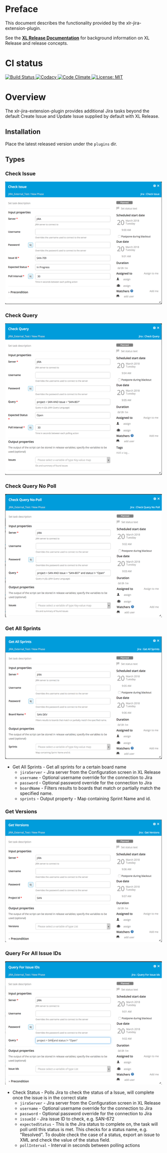 # Preface #

This document describes the functionality provided by the xlr-jira-extension-plugin.

See the **[XL Release Documentation](https://docs.xebialabs.com/xl-release/index.html)** for background information on XL Release and release concepts.

# CI status #

[![Build Status][xlr-jira-extension-plugin-travis-image] ][xlr-jira-extension-plugin-travis-url]
[![Codacy][xlr-jira-extension-plugin-codacy-image] ][xlr-jira-extension-plugin-codacy-url]
[![Code Climate][xlr-jira-extension-plugin-code-climate-image] ][xlr-jira-extension-plugin-code-climate-url]
[![License: MIT][xlr-jira-extension-plugin-license-image] ][xlr-jira-extension-plugin-license-url]


[xlr-jira-extension-plugin-travis-image]: https://travis-ci.org/xebialabs-community/xlr-jira-extension-plugin.svg?branch=master
[xlr-jira-extension-plugin-travis-url]: https://travis-ci.org/xebialabs-community/xlr-jira-extension-plugin
[xlr-jira-extension-plugin-codacy-image]: https://api.codacy.com/project/badge/Grade/b92a4ed7e0be40c98a77737884ce2f8d
[xlr-jira-extension-plugin-codacy-url]: https://www.codacy.com/app/rvanstone/xlr-jira-extension-plugin
[xlr-jira-extension-plugin-code-climate-image]: https://codeclimate.com/github/xebialabs-community/xlr-jira-extension-plugin/badges/gpa.svg
[xlr-jira-extension-plugin-code-climate-url]: https://codeclimate.com/github/xebialabs-community/xlr-jira-extension-plugin
[xlr-jira-extension-plugin-license-image]: https://img.shields.io/badge/License-MIT-yellow.svg
[xlr-jira-extension-plugin-license-url]: https://opensource.org/licenses/MIT



# Overview #

The xlr-jira-extension-plugin provides additional Jira tasks beyond the default Create Issue and Update Issue supplied by default with XL Release.

## Installation ##

Place the latest released version under the `plugins` dir.

## Types ##

### Check Issue

![CheckIssue](images/CheckIssue.png)


### Check Query

![CheckQuery](images/CheckQuery.png)


### Check Query No Poll

![CheckQueryNoPoll](images/CheckQueryNoPoll.png)


### Get All Sprints

![GetAllSprints](images/GetAllSprints.png)


+ Get All Sprints - Get all sprints for a certain board name
  * `jiraServer` - Jira server from the Configuration screen in XL Release
  * `username` - Optional username override for the connection to Jira
  * `password` - Optional password override for the connection to Jira
  * `boardName` - Filters results to boards that match or partially match the specified name.
  * `sprints` - Output property - Map containing Sprint Name and id.


### Get Versions

![GetVersions](images/GetVersions.png)


### Query For All Issue IDs

![QueryForIssueIds](images/QueryForIssueIds.png)


+ Check Status - Polls Jira to check the status of a Issue, will complete once the issue is in the correct state
  * `jiraServer` - Jira server from the Configuration screen in XL Release
  * `username` - Optional username override for the connection to Jira
  * `password` - Optional password override for the connection to Jira
  * `issueId` - Jira issue ID to check, e.g. SAN-672
  * `expectedStatus` - This is the Jira status to complete on, the task will poll until this status is met. This checks for a status name, e.g. "Resolved". To double check the case of a status, export an issue to XML and check the value of the status field.
  * `pollInterval` - Interval in seconds between polling actions
  

